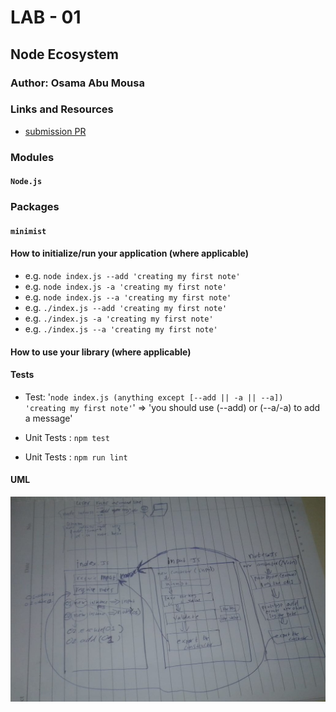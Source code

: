 # LAB - 01

## Node Ecosystem

### Author: Osama Abu Mousa

### Links and Resources

- [submission PR](https://github.com/401-advanced-javascript-osama/notes/pull/3)


### Modules
#### `Node.js`
### Packages
#### `minimist`




#### How to initialize/run your application (where applicable)

- e.g. `node index.js --add 'creating my first note'`
- e.g. `node index.js -a 'creating my first note'`
- e.g. `node index.js --a 'creating my first note'`
- e.g. `./index.js --add 'creating my first note'`
- e.g. `./index.js -a 'creating my first note'`
- e.g. `./index.js --a 'creating my first note'`



#### How to use your library (where applicable)

#### Tests
- Test: '`node index.js (anything except [--add || -a || --a]) 'creating my first note'`' => 'you should use (--add) or (--a/-a) to add a message'

- Unit Tests : `npm test`
- Unit Tests : `npm run lint`
#### UML

![UML Diagram](./UML-imgs/class-01.jpg)
